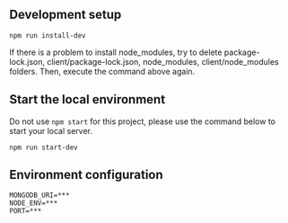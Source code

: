 ## Development setup
```
npm run install-dev
```
If there is a problem to install node_modules, try to delete package-lock.json, client/package-lock.json, node_modules, client/node_modules folders. Then, execute the command above again.

## Start the local environment
Do not use `npm start` for this project, please use the command below to start your local server.
```
npm run start-dev
```

## Environment configuration
```
MONGODB_URI=***
NODE_ENV=***
PORT=***
```
